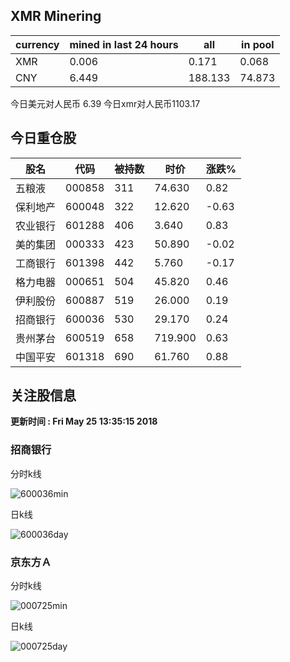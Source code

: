 ## XMR Minering

|currency|mined in last 24 hours|all|in pool|
|---|---|---|---|
|XMR|0.006|0.171|0.068|
|CNY|6.449|188.133|74.873|

今日美元对人民币 6.39	今日xmr对人民币1103.17


## 今日重仓股 

|股名|代码|被持数|时价|涨跌%|
|---|---|---|---|---|
|五粮液|000858|311|74.630|0.82|
|保利地产|600048|322|12.620|-0.63|
|农业银行|601288|406|3.640|0.83|
|美的集团|000333|423|50.890|-0.02|
|工商银行|601398|442|5.760|-0.17|
|格力电器|000651|504|45.820|0.46|
|伊利股份|600887|519|26.000|0.19|
|招商银行|600036|530|29.170|0.24|
|贵州茅台|600519|658|719.900|0.63|
|中国平安|601318|690|61.760|0.88|

## 关注股信息
**更新时间 : Fri May 25 13:35:15 2018**
### 招商银行 
分时k线

![600036min](http://image.sinajs.cn/newchart/min/n/sh600036.gif)

日k线

![600036day](http://image.sinajs.cn/newchart/daily/n/sh600036.gif)

### 京东方Ａ 
分时k线

![000725min](http://image.sinajs.cn/newchart/min/n/sz000725.gif)

日k线

![000725day](http://image.sinajs.cn/newchart/daily/n/sz000725.gif)
